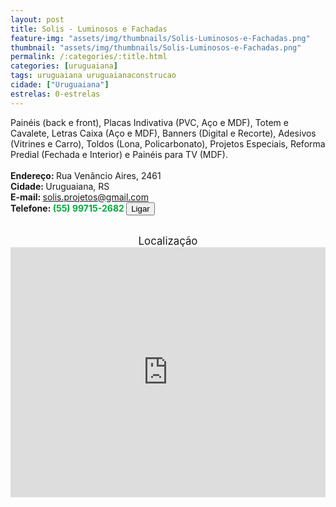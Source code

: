 ```yaml
---
layout: post
title: Solis - Luminosos e Fachadas
feature-img: "assets/img/thumbnails/Solis-Luminosos-e-Fachadas.png"
thumbnail: "assets/img/thumbnails/Solis-Luminosos-e-Fachadas.png"
permalink: /:categories/:title.html
categories: [uruguaiana]
tags: uruguaiana uruguaianaconstrucao
cidade: ["Uruguaiana"]
estrelas: 0-estrelas
---
```

Painéis (back e front), Placas Indivativa (PVC, Aço e MDF), Totem e Cavalete, Letras Caixa (Aço e MDF), Banners (Digital e Recorte), Adesivos (Vitrines e Carro), Toldos (Lona, Policarbonato), Projetos Especiais<!-- more -->, Reforma Predial (Fechada e Interior) e Painéis para TV (MDF).<br/>
<br/>
<b>Endereço: </b>Rua Venâncio Aires, 2461 <br />
<b>Cidade: </b>Uruguaiana, RS<br />
<b>E-mail: </b>solis.projetos@gmail.com<br />
<b>Telefone: <span style="color: #00ab3a;">(55) 99715-2682</span> <a href="tel:55997152682"><button class="ligar">Ligar</button></a></b><br />
<br />
<div style="font-size: larger; text-align: center;">
Localização</div>
<iframe src="https://www.google.com/maps/embed?pb=!1m18!1m12!1m3!1d3463.557188848232!2d-57.07713928530219!3d-29.76152612513452!2m3!1f0!2f0!3f0!3m2!1i1024!2i768!4f13.1!3m3!1m2!1s0x94535b6b32e0e23d%3A0x5172bcb74bc7dbd7!2sR.+Ven%C3%A2ncio+A%C3%ADres%2C+2461+-+Centro%2C+Uruguaiana+-+RS!5e0!3m2!1spt-BR!2sbr!4v1523214606096" width="100%" height="400" frameborder="0" style="border:0" allowfullscreen></iframe>
